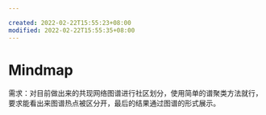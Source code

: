 ```yaml
---

created: 2022-02-22T15:55:23+08:00
modified: 2022-02-22T15:55:35+08:00
---
```


# Mindmap

需求：对目前做出来的共现网络图谱进行社区划分，使用简单的谱聚类方法就行，要求能看出来图谱热点被区分开，最后的结果通过图谱的形式展示。
